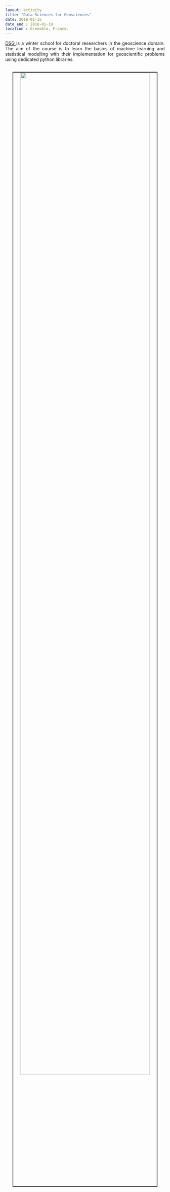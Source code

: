 ```yaml
---
layout: activity
title: "Data Sciences for Geosciences"
date: 2018-01-15
date_end : 2018-01-19
location : Grenoble, France.
---
```


<p style='text-align: justify;'>
<a href="https://dsg2018.wordpress.com/" target="_blank" > DSG </a>is a winter school for doctoral researchers in the geoscience domain. The aim of the course is to learn the basics of machine learning and statistical modelling with their implementation for geoscientific problems using dedicated python libraries.</p>

<br>
<!-- Add image -->
<center><img src="{{site.baseurl}}/img/activity_pics/2018_07_15_datascience_for_geoscience.JPG" width="90%" border="2"/> </center>
